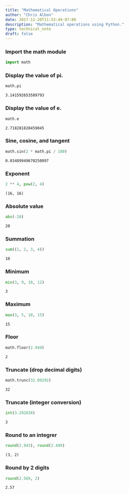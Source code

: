 ```yaml
---
title: "Mathematical Operations"
author: "Chris Albon"
date: 2017-12-20T11:53:49-07:00
description: "Mathematical operations using Python."
type: technical_note
draft: false
---
```

### Import the math module


```python
import math
```

### Display the value of pi.


```python
math.pi
```




    3.141592653589793



### Display the value of e.


```python
math.e
```




    2.718281828459045



### Sine, cosine, and tangent


```python
math.sin(2 * math.pi / 180)
```




    0.03489949670250097



### Exponent


```python
2 ** 4, pow(2, 4)
```




    (16, 16)



### Absolute value


```python
abs(-20)
```




    20



### Summation


```python
sum((1, 2, 3, 4))
```




    10



### Minimum


```python
min(3, 9, 10, 12)
```




    3



### Maximum


```python
max(3, 5, 10, 15)
```




    15



### Floor


```python
math.floor(2.949)
```




    2



### Truncate (drop decimal digits)


```python
math.trunc(32.09292)
```




    32



### Truncate (integer conversion)


```python
int(3.292838)
```




    3



### Round to an integrer


```python
round(2.943), round(2.499)
```




    (3, 2)



### Round by 2 digits


```python
round(2.569, 2)
```




    2.57


